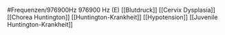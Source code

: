 #Frequenzen/976900Hz
976900 Hz (E)
[[Blutdruck]]
[[Cervix Dysplasia]]
[[Chorea Huntington]]
[[Huntington-Krankheit]]
[[Hypotension]]
[[Juvenile Huntington-Krankheit]]